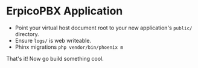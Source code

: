 # ErpicoPBX Application

* Point your virtual host document root to your new application's `public/` directory.
* Ensure `logs/` is web writeable.
* Phinx migrations `php vendor/bin/phoenix m`

That's it! Now go build something cool.

